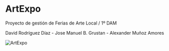 # ArtExpo
Proyecto de gestión de Ferias de Arte Local / 1º DAM 

David Rodríguez Díaz - Jose Manuel B. Grustan - Alexander Muñoz Amores

![ArtExpo](https://github.com/user-attachments/assets/bada78b7-d976-4ff1-80a3-9aa679447892)
